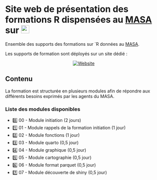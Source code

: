 # Site web de présentation des formations R dispensées au [MASA](https://agreste.agriculture.gouv.fr/agreste-web/) sur <img height="26" width="26" src="https://cdn.simpleicons.org/r/00ccff99" />


Ensemble des supports des formations sur `R données au [MASA](https://agreste.agriculture.gouv.fr/agreste-web/).

Les supports de formation sont déployés sur un site dédié :

<p align="center">
  <a href="https://ssm-agriculture.github.io/site-formations-R/">
    <img src="https://img.shields.io/badge/Site%20de%20la%20formation-blue?style=for-the-badge&logo=github&logoColor=white" alt="Website"/>
  </a>
</p>

## Contenu

La formation est structurée en plusieurs modules afin de répondre aux différents besoins exprimés par les agents du MASA. 

### Liste des modules disponibles

- :zero: 00 - Module initiation (2 jours)
- :one: 01 - Module rappels de la formation initiation (1 jour)
- :two: 02 - Module fonctions (1 jour)
- :three: 03 - Module quarto (0,5 jour)
- :four: 04 - Module graphique (0,5 jour)
- :five: 05 - Module cartographie (0,5 jour)
- :six: 06 - Module format parquet (0,5 jour)
- :seven: 07 - Module découverte de shiny (0,5 jour)

